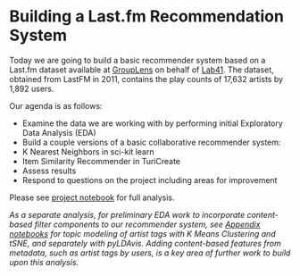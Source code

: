 # Building a Last.fm Recommendation System
Today we are going to build a basic recommender system based on a Last.fm dataset available at [GroupLens](https://grouplens.org/datasets/hetrec-2011/) on behalf of [Lab41](https://github.com/Lab41/hermes/wiki/Datasets).  The dataset, obtained from LastFM in 2011, contains the play counts of 17,632 artists by 1,892 users.

Our agenda is as follows:
- Examine the data we are working with by performing initial Exploratory Data Analysis (EDA)
- Build a couple versions of a basic collaborative recommender system:
 - K Nearest Neighbors in sci-kit learn
 - Item Similarity Recommender in TuriCreate
- Assess results
- Respond to questions on the project including areas for improvement

Please see [project notebook](https://github.com/cipher813/recommender_system/tree/master/notebooks) for full analysis.

*As a separate analysis, for preliminary EDA work to incorporate content-based filter components to our recommender system, see [Appendix notebooks](https://github.com/cipher813/recommender_system/tree/master/notebooks) for topic modeling of artist tags with K Means Clustering and tSNE, and separately with pyLDAvis. Adding content-based features from metadata, such as artist tags by users, is a key area of further work to build upon this analysis.*
